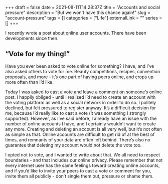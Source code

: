 +++
draft = false
date = 2021-08-11T14:28:37Z
title = "Accounts and social pressure"
description = "But we won't have this chance again!"
slug = "account-pressure"
tags = []
categories = ["Life"]
externalLink = ""
series = []
+++

I recently wrote a post about online user accounts. There have been developments since then.

## “Vote for my thing!”
Have you ever been asked to vote online for something? I have, and I’ve also asked others to vote for me. Beauty competitions, recipes, convention proposals, and more - it’s one part of having peers online, and crops up more often than I’d like.

Today I was asked to cast a vote and leave a comment on someone’s online post. I happily obliged - until I realised I’d need to create an account with the voting platform as well as a social network in order to do so. I politely declined, but felt pressured to register anyway. It’s a difficult decision for me, because I’d really like to cast a vote (it was something I strongly supported). However, as I’ve said before, I already have an issue with the number of online accounts I have, and I certainly wouldn’t want to create any more. Creating and deleting an account is all very well, but it’s not often as simple as that. Online accounts are difficult to get rid of at the best of times, and remnants of your data are often left behind. There’s also no guarantee that deleting my account would not delete the vote too.

I opted not to vote, and I wanted to write about that. We all need to respect boundaries - and that includes our online privacy. Please remember that not every internet user has the same feelings toward creating online accounts, and if you’d like to invite your peers to cast a vote or comment for you, invite them all publicly - don’t single them out, pressure or shame them.
